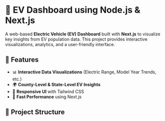 # 🚗 EV Dashboard using Node.js & Next.js

A web-based **Electric Vehicle (EV) Dashboard** built with **Next.js** to visualize key insights from EV population data. This project provides interactive visualizations, analytics, and a user-friendly interface.

## 🌟 Features
- 📊 **Interactive Data Visualizations** (Electric Range, Model Year Trends, etc.)
- 🌍 **County-Level & State-Level EV Insights**
- 🎨 **Responsive UI** with Tailwind CSS
- 🚀 **Fast Performance** using Next.js

## 📂 Project Structure
